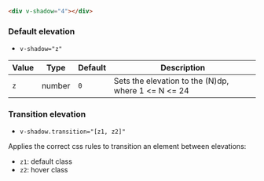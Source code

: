 ```html
<div v-shadow="4"></div>
```

### Default elevation

- `v-shadow="z"`

| Value | Type   | Default | Description                                         |
| ----- | ------ | ------- | --------------------------------------------------- |
| `z`   | number | `0`     | Sets the elevation to the (N)dp, where 1 <= N <= 24 |

### Transition elevation

- `v-shadow.transition="[z1, z2]"`

Applies the correct css rules to transition an element between elevations:

- `z1`: default class
- `z2`: hover class
